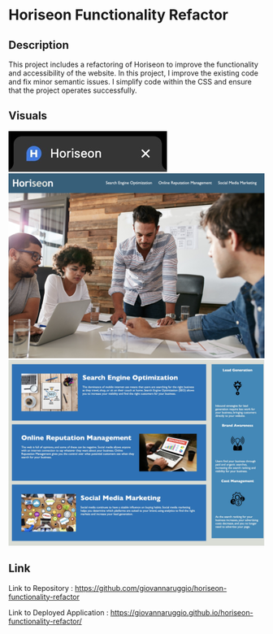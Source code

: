 # Horiseon Functionality Refactor 

## Description

This project includes a refactoring of Horiseon to improve the functionality and accessibility of the website. In this project, I improve the existing code and fix minor semantic issues. I simplify code within the CSS and ensure that the project operates successfully. 

## Visuals

<img src="./assets/images/horiseon-visual-favicon.jpg" alt="Horiseon Favicon"/>

<img src="./assets/images/horiseon-visual-page1.jpg" alt="Horiseon Favicon"/>

<img src="./assets/images/horiseon-visual-page2.jpg" alt="Horiseon Favicon"/>



## Link

Link to Repository : https://github.com/giovannaruggio/horiseon-functionality-refactor

Link to Deployed Application : https://giovannaruggio.github.io/horiseon-functionality-refactor/